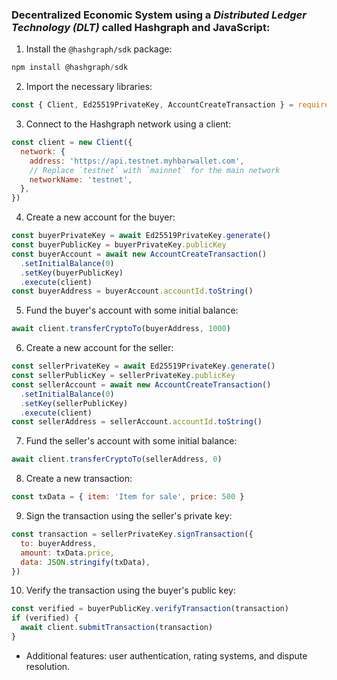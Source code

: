 ### Decentralized Economic System using a *Distributed Ledger Technology (DLT)* called Hashgraph and JavaScript:

1. Install the `@hashgraph/sdk` package:

```javascript
npm install @hashgraph/sdk
```

2. Import the necessary libraries:

```javascript
const { Client, Ed25519PrivateKey, AccountCreateTransaction } = require('@hashgraph/sdk')
```

3. Connect to the Hashgraph network using a client:

```javascript
const client = new Client({
  network: {
    address: 'https://api.testnet.myhbarwallet.com',
    // Replace `testnet` with `mainnet` for the main network
    networkName: 'testnet',
  },
})
```

4. Create a new account for the buyer:

```javascript
const buyerPrivateKey = await Ed25519PrivateKey.generate()
const buyerPublicKey = buyerPrivateKey.publicKey
const buyerAccount = await new AccountCreateTransaction()
  .setInitialBalance(0)
  .setKey(buyerPublicKey)
  .execute(client)
const buyerAddress = buyerAccount.accountId.toString()
```

5. Fund the buyer's account with some initial balance:

```javascript
await client.transferCryptoTo(buyerAddress, 1000)
```

6. Create a new account for the seller:

```javascript
const sellerPrivateKey = await Ed25519PrivateKey.generate()
const sellerPublicKey = sellerPrivateKey.publicKey
const sellerAccount = await new AccountCreateTransaction()
  .setInitialBalance(0)
  .setKey(sellerPublicKey)
  .execute(client)
const sellerAddress = sellerAccount.accountId.toString()
```

7. Fund the seller's account with some initial balance:

```javascript
await client.transferCryptoTo(sellerAddress, 0)
```

8. Create a new transaction:

```javascript
const txData = { item: 'Item for sale', price: 500 }
```

9. Sign the transaction using the seller's private key:

```javascript
const transaction = sellerPrivateKey.signTransaction({
  to: buyerAddress,
  amount: txData.price,
  data: JSON.stringify(txData),
})
```

10. Verify the transaction using the buyer's public key:

```javascript
const verified = buyerPublicKey.verifyTransaction(transaction)
if (verified) {
  await client.submitTransaction(transaction)
}
```

- Additional features: user authentication, rating systems, and dispute resolution.
